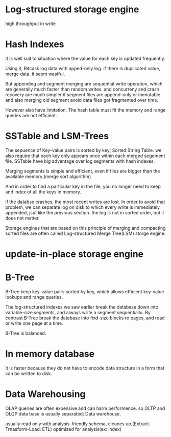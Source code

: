 Log-structured storage engine
=
high throughput in write

Hash Indexes
=
It is well suit to situation where the value for each key is updated frequently.

Using it, Bitcask log data with apped-only log. if there is duplicated value, merge data. it seem wastful.

But appending and segment merging are sequential write operation, which are generally much faster than random writes. and concurreny and crash recovery are much simpler if segment files are append-only or immutable. and also merging old segment avoid data files got fragmented over time.

However also have limitation. The hash table must fit the memory and range queries are not efficient.

SSTable and LSM-Trees
=
The sepuence of Key-value pairs is sorted by key; Sorted String Table. we also require that each key only appears once within each merged segement file. SSTable have big adventage over log segments with hash indexes.

Merging segments is simple and efficient, even if files are bigger than the available memory.(merge sort algorithm)

And in order to find a particular key in the file, you no longer need to keep and index of all the keys in memory.

if the databse crashes, the most recent writes are lost. In order to avoid that problem, we can separate log on disk to which every write is immediately appended, jsut like the previous section. the log is not in sorted order, but it does not matter.

Storage engines that are based on this principle of merging and compacting sorted files are often called Log-structured Merge Tree(LSM) storge engine.


update-in-place storage engine
=

B-Tree
=
B-Tree keep key-value pairs sorted by key, which allows efficient key-value lookups and range queries.

The log-structured indexes we saw earlier break the database down into variable-size segments, and always write a segment sequentiallu. By contrast B-Tree break the database into fixd-size blocks ro pages, and read or write one page at a time.

B-Tree is balanced.

In memory database
=
It is faster because they do not have to encode data structure in a form that can be written to disk.

Data Warehousing
=
OLAP queries are often expensive and can harm performence. so OLTP and OLQP data base is usually separated; Data warehouse.

usually read only with analysis-friendly schema, cleanes up.(Extract-Trnasform-Load: ETL)
optimized for analysis(ex: index)





